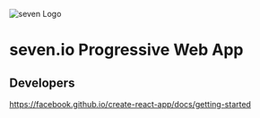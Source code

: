 ![](https://www.seven.io/wp-content/uploads/Logo.svg "seven Logo")


# seven.io Progressive Web App

## Developers 
https://facebook.github.io/create-react-app/docs/getting-started

